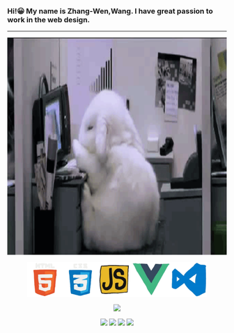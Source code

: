 ### Hi!😀 My name is Zhang-Wen,Wang. I have great passion to work in the web design.

<hr>

<div align="center">
    <img src="./images/VWLYIGn.gif" height="500">
    <br>
<p> 
<img src="./images/html.webp" height="80"><img src="./images/cssgif.webp" height="80"><img src="./images/js.webp" height="80"><img src="./images/vue.webp" height="80"><img src="./images/vscode.webp" height="80">
</p>

![](http://github-profile-summary-cards.vercel.app/api/cards/profile-details?username=NailShort&theme=transparent)

![](http://github-profile-summary-cards.vercel.app/api/cards/repos-per-language?username=NailShort&theme=transparent)
![](http://github-profile-summary-cards.vercel.app/api/cards/most-commit-language?username=NailShort&theme=transparent)
![](http://github-profile-summary-cards.vercel.app/api/cards/stats?username=NailShort&theme=transparent)
![](http://github-profile-summary-cards.vercel.app/api/cards/productive-time?username=NailShort&theme=transparent)

 </div>

